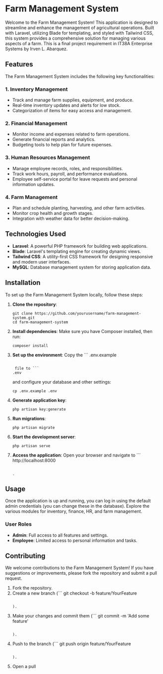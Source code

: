 # Farm Management System

Welcome to the Farm Management System! This application is designed to streamline and enhance the management of agricultural operations. Built with Laravel, utilizing Blade for templating, and styled with Tailwind CSS, this system provides a comprehensive solution for managing various aspects of a farm. This is a final project requirement in IT38A Enterprise Systems by Irven L. Abarquez.

## Features

The Farm Management System includes the following key functionalities:

### 1. Inventory Management

- Track and manage farm supplies, equipment, and produce.
- Real-time inventory updates and alerts for low stock.
- Categorization of items for easy access and management.

### 2. Financial Management

- Monitor income and expenses related to farm operations.
- Generate financial reports and analytics.
- Budgeting tools to help plan for future expenses.

### 3. Human Resources Management

- Manage employee records, roles, and responsibilities.
- Track work hours, payroll, and performance evaluations.
- Employee self-service portal for leave requests and personal information updates.

### 4. Farm Management

- Plan and schedule planting, harvesting, and other farm activities.
- Monitor crop health and growth stages.
- Integration with weather data for better decision-making.

## Technologies Used

- **Laravel**: A powerful PHP framework for building web applications.
- **Blade**: Laravel's templating engine for creating dynamic views.
- **Tailwind CSS**: A utility-first CSS framework for designing responsive and modern user interfaces.
- **MySQL**: Database management system for storing application data.

## Installation

To set up the Farm Management System locally, follow these steps:

1. **Clone the repository**:

   ```
   git clone https://github.com/yourusername/farm-management-system.git
   cd farm-management-system
   
   ```
2. **Install dependencies**:
   Make sure you have Composer installed, then run:

   ```
   composer install
   
   ```
3. **Set up the environment**:
   Copy the ```
   .env.example
   ```

    file to ```
   .env
   ```

    and configure your database and other settings:

   ```
   cp .env.example .env
   
   ```
4. **Generate application key**:

   ```
   php artisan key:generate
   
   ```
5. **Run migrations**:

   ```
   php artisan migrate
   
   ```
6. **Start the development server**:

   ```
   php artisan serve
   
   ```
7. **Access the application**:
   Open your browser and navigate to ```
   http://localhost:8000
   ```

   .

## Usage

Once the application is up and running, you can log in using the default admin credentials (you can change these in the database). Explore the various modules for inventory, finance, HR, and farm management. 

### User Roles

- **Admin**: Full access to all features and settings.
- **Employee**: Limited access to personal information and tasks.

## Contributing

We welcome contributions to the Farm Management System! If you have suggestions or improvements, please fork the repository and submit a pull request. 

1. Fork the repository.
2. Create a new branch (```
   git checkout -b feature/YourFeature
   ```

   ).
3. Make your changes and commit them (```
   git commit -m 'Add some feature'
   ```

   ).
4. Push to the branch (```
   git push origin feature/YourFeature
   ```

   ).
5. Open a pull
